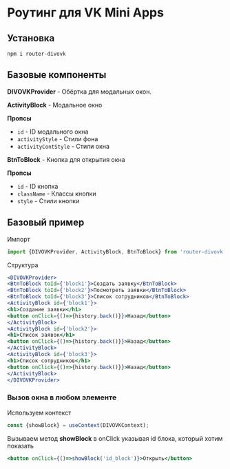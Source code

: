 # Роутинг для VK Mini Apps

## Установка
`npm i router-divovk`

## Базовые компоненты
**DIVOVKProvider** - Обёртка для модальных окон.

**ActivityBlock** - Модальное окно

**Пропсы**
* `id` - ID модального окна
* `activityStyle` - Стили фона
* `activityContStyle` - Стили окна

**BtnToBlock** - Кнопка для открытия окна

**Пропсы**
* `id` - ID кнопка
* `className` - Классы кнопки
* `style` - Стили кнопки

## Базовый пример
Импорт
```jsx
import {DIVOVKProvider, ActivityBlock, BtnToBlock} from 'router-divovk';
```
Структура
```jsx
<DIVOVKProvider>
<BtnToBlock toId={'block1'}>Создать заявку</BtnToBlock>
<BtnToBlock toId={'block2'}>Посмотреть заявки</BtnToBlock>
<BtnToBlock toId={'block3'}>Список сотрудников</BtnToBlock>
<ActivityBlock id={'block1'}>
<h1>Создание заявки</h1>
<button onClick={()=>{history.back()}}>Назад</button>
</ActivityBlock>
<ActivityBlock id={'block2'}>
<h1>Список заявок</h1>
<button onClick={()=>{history.back()}}>Назад</button>
</ActivityBlock>
<ActivityBlock id={'block3'}>
<h1>Список сотрудников</h1>
<button onClick={()=>{history.back()}}>Назад</button>
</ActivityBlock>
</DIVOVKProvider>
```

### Вызов окна в любом элементе

Используем контекст
```jsx 
const {showBlock} = useContext(DIVOVKContext);
```
Вызываем метод **showBlock** в onClick указывая id блока, который хотим показать
```jsx
<button onClick={()=>showBlock('id_block')}>Открыть</button>
```